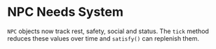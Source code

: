 # NPC Needs System

`NPC` objects now track rest, safety, social and status. The `tick` method
reduces these values over time and `satisfy()` can replenish them.
